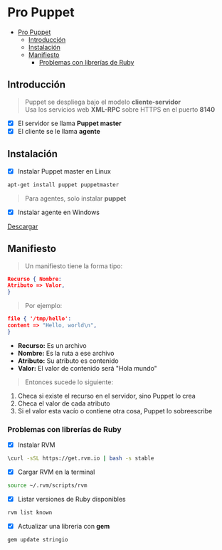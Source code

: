# Pro Puppet

- [Pro Puppet](#pro-puppet)
  - [Introducción](#introducción)
  - [Instalación](#instalación)
  - [Manifiesto](#manifiesto)
    - [Problemas con librerías de Ruby](#problemas-con-librerías-de-ruby)

## Introducción

> Puppet se despliega bajo el modelo **cliente-servidor** <br/>
> Usa los servicios web **XML-RPC** sobre HTTPS en el puerto **8140** <br/>

- [x] El servidor se llama **Puppet master**
- [x] El cliente se le llama **agente**

## Instalación

- [x] Instalar Puppet master en Linux

```bash
apt-get install puppet puppetmaster
```
> Para agentes, solo instalar **puppet**

- [x] Instalar agente en Windows

[Descargar](http://downloads.puppetlabs.com/windows/)


## Manifiesto

> Un manifiesto tiene la forma tipo:

```json
Recurso { Nombre:
Atributo => Valor,
}
```
> Por ejemplo:

```json
file { '/tmp/hello':
content => "Hello, world\n",
}
```
* **Recurso:** Es un archivo
* **Nombre:** Es la ruta a ese archivo
* **Atributo:** Su atributo es contenido
* **Valor:** El valor de contenido será "Hola mundo"

> Entonces sucede lo siguiente:

1. Checa si existe el recurso en el servidor, sino Puppet lo crea
2. Checa el valor de cada atributo
3. Si el valor esta vacío o contiene otra cosa, Puppet lo sobreescribe

### Problemas con librerías de Ruby

- [x] Instalar RVM

```bash
\curl -sSL https://get.rvm.io | bash -s stable
```

- [x] Cargar RVM en la terminal

```bash
source ~/.rvm/scripts/rvm
```

- [x] Listar versiones de Ruby disponibles

```bash
rvm list known
```

- [x] Actualizar una librería con **gem**

```bash
gem update stringio
```
